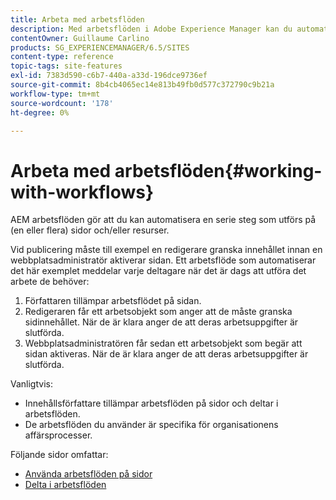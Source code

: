 ```yaml
---
title: Arbeta med arbetsflöden
description: Med arbetsflöden i Adobe Experience Manager kan du automatisera en serie steg som utförs på en sida eller en resurs.
contentOwner: Guillaume Carlino
products: SG_EXPERIENCEMANAGER/6.5/SITES
content-type: reference
topic-tags: site-features
exl-id: 7383d590-c6b7-440a-a33d-196dce9736ef
source-git-commit: 8b4cb4065ec14e813b49fb0d577c372790c9b21a
workflow-type: tm+mt
source-wordcount: '178'
ht-degree: 0%

---
```


# Arbeta med arbetsflöden{#working-with-workflows}

AEM arbetsflöden gör att du kan automatisera en serie steg som utförs på (en eller flera) sidor och/eller resurser.

Vid publicering måste till exempel en redigerare granska innehållet innan en webbplatsadministratör aktiverar sidan. Ett arbetsflöde som automatiserar det här exemplet meddelar varje deltagare när det är dags att utföra det arbete de behöver:

1. Författaren tillämpar arbetsflödet på sidan.
1. Redigeraren får ett arbetsobjekt som anger att de måste granska sidinnehållet. När de är klara anger de att deras arbetsuppgifter är slutförda.
1. Webbplatsadministratören får sedan ett arbetsobjekt som begär att sidan aktiveras. När de är klara anger de att deras arbetsuppgifter är slutförda.

Vanligtvis:

* Innehållsförfattare tillämpar arbetsflöden på sidor och deltar i arbetsflöden.
* De arbetsflöden du använder är specifika för organisationens affärsprocesser.

Följande sidor omfattar:

* [Använda arbetsflöden på sidor](/help/sites-authoring/workflows-applying.md)
* [Delta i arbetsflöden](/help/sites-authoring/workflows-participating.md)
